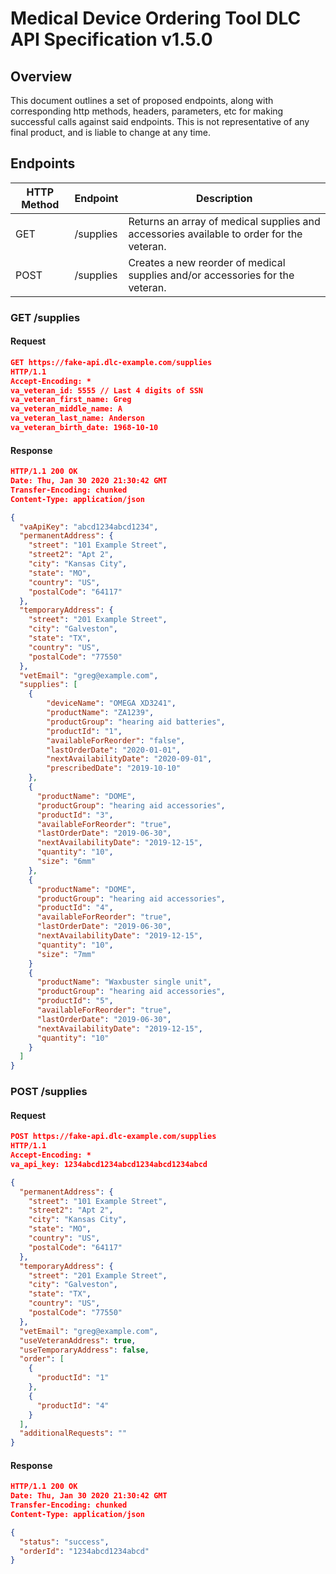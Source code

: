 # Medical Device Ordering Tool DLC API Specification v1.5.0

## Overview

This document outlines a set of proposed endpoints, along with corresponding http methods, headers, parameters, etc for making successful calls against said endpoints. This is not representative of any final product, and is liable to change at any time.

## Endpoints

| HTTP Method | Endpoint         | Description                                                                              |
|-------------|------------------|------------------------------------------------------------------------------------------|
| GET         | /supplies        | Returns an array of medical supplies and accessories available to order for the veteran. |
| POST        | /supplies        | Creates a new reorder of medical supplies and/or accessories for the veteran.            |

### GET /supplies

#### Request

``` json
GET https://fake-api.dlc-example.com/supplies
HTTP/1.1
Accept-Encoding: *
va_veteran_id: 5555 // Last 4 digits of SSN
va_veteran_first_name: Greg 
va_veteran_middle_name: A
va_veteran_last_name: Anderson
va_veteran_birth_date: 1968-10-10
```

#### Response

```json
HTTP/1.1 200 OK
Date: Thu, Jan 30 2020 21:30:42 GMT
Transfer-Encoding: chunked
Content-Type: application/json

{
  "vaApiKey": "abcd1234abcd1234",
  "permanentAddress": {
    "street": "101 Example Street",
    "street2": "Apt 2",
    "city": "Kansas City",
    "state": "MO",
    "country": "US",
    "postalCode": "64117"
  },
  "temporaryAddress": {
    "street": "201 Example Street",
    "city": "Galveston",
    "state": "TX",
    "country": "US",
    "postalCode": "77550"
  },
  "vetEmail": "greg@example.com",
  "supplies": [
    {
        "deviceName": "OMEGA XD3241",
        "productName": "ZA1239",
        "productGroup": "hearing aid batteries",
        "productId": "1",
        "availableForReorder": "false",
        "lastOrderDate": "2020-01-01",
        "nextAvailabilityDate": "2020-09-01",
        "prescribedDate": "2019-10-10"
    },
    {
      "productName": "DOME",
      "productGroup": "hearing aid accessories",
      "productId": "3",
      "availableForReorder": "true",
      "lastOrderDate": "2019-06-30",
      "nextAvailabilityDate": "2019-12-15",
      "quantity": "10",
      "size": "6mm"
    },
    {
      "productName": "DOME",
      "productGroup": "hearing aid accessories",
      "productId": "4",
      "availableForReorder": "true",
      "lastOrderDate": "2019-06-30",
      "nextAvailabilityDate": "2019-12-15",
      "quantity": "10",
      "size": "7mm"
    }
    {
      "productName": "Waxbuster single unit",
      "productGroup": "hearing aid accessories",
      "productId": "5",
      "availableForReorder": "true",
      "lastOrderDate": "2019-06-30",
      "nextAvailabilityDate": "2019-12-15",
      "quantity": "10"
    }
  ]
}
```

### POST /supplies

#### Request

```json
POST https://fake-api.dlc-example.com/supplies
HTTP/1.1
Accept-Encoding: *
va_api_key: 1234abcd1234abcd1234abcd1234abcd

{
  "permanentAddress": {
    "street": "101 Example Street",
    "street2": "Apt 2",
    "city": "Kansas City",
    "state": "MO",
    "country": "US",
    "postalCode": "64117"
  },
  "temporaryAddress": {
    "street": "201 Example Street",
    "city": "Galveston",
    "state": "TX",
    "country": "US",
    "postalCode": "77550"
  },
  "vetEmail": "greg@example.com",
  "useVeteranAddress": true,
  "useTemporaryAddress": false,
  "order": [
    {
      "productId": "1"
    },
    {
      "productId": "4"
    }
  ],
  "additionalRequests": ""
}
```

#### Response

```json
HTTP/1.1 200 OK
Date: Thu, Jan 30 2020 21:30:42 GMT
Transfer-Encoding: chunked
Content-Type: application/json

{
  "status": "success",
  "orderId": "1234abcd1234abcd"
}
```
